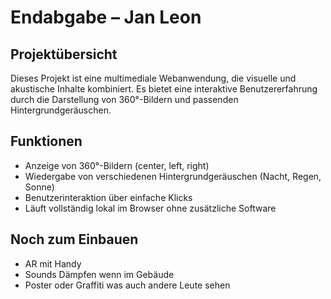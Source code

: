 # Endabgabe – Jan Leon

## Projektübersicht

Dieses Projekt ist eine multimediale Webanwendung, die visuelle und akustische Inhalte kombiniert. Es bietet eine interaktive Benutzererfahrung durch die Darstellung von 360°-Bildern und passenden Hintergrundgeräuschen.

## Funktionen

- Anzeige von 360°-Bildern (center, left, right)
- Wiedergabe von verschiedenen Hintergrundgeräuschen (Nacht, Regen, Sonne)
- Benutzerinteraktion über einfache Klicks
- Läuft vollständig lokal im Browser ohne zusätzliche Software

## Noch zum Einbauen 
- AR mit Handy 
- Sounds Dämpfen wenn im Gebäude
- Poster oder Graffiti was auch andere Leute sehen 
